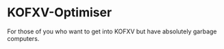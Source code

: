 # KOFXV-Optimiser
 For those of you who want to get into KOFXV but have absolutely garbage computers.
